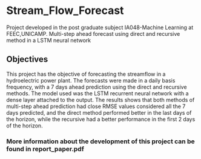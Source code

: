 # Stream_Flow_Forecast
Project developed in the post graduate subject IA048-Machine Learning at FEEC,UNICAMP. Multi-step ahead forecast using direct and recursive method in a LSTM neural network

## Objectives
This project has the objective of forecasting the streamflow in a hydroelectric power plant. The forecasts were made in a daily basis frequency, with a 7 days ahead prediction using the direct and recursive methods. The model used was the LSTM recurrent neural network with a dense layer attached to the output. The results shows that both methods of multi-step ahead prediction had close RMSE values considered all the 7 days predicted, and the direct method performed better in the last days of the horizon, while the recursive had a better performance in the first 2 days of the horizon.


### More information about the development of this project can be found in report_paper.pdf